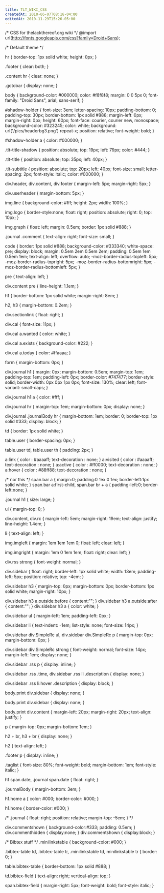 ```yaml
---
title: TLT_WIKI_CSS
createdAt: 2010-06-07T08:18-04:00
editedAt: 2010-11-29T15:26-05:00
---
```


/* CSS for thelackthereof.org wiki */
@import url(http://fonts.googleapis.com/css?family=Droid+Sans);

/* Default theme */

hr {
  border-top: 1px solid white;
  height: 0px;
}

.footer {
  clear: both;
}

.content hr {
  clear: none;
}

.gotobar {
  display: none;
}

body {
  background-color: #000000;
  color: #f8f8f8;
  margin: 0 0 5px 0;
  font-family: "Droid Sans", arial, sans-serif;
}

#shadow-holder {
  font-size: 3em;
  letter-spacing: 10px;
  padding-bottom: 0;
  padding-top: 30px;
  border-bottom: 1px solid #888;
  margin-left: 0px;
  margin-right: 0px;
  height: 60px;
  font-face: courier, courier new, monospace;
  background-color: #323245;
  color: white;
  background: url('/pics/headerbg3.png') repeat-x;
  position: relative;
  font-weight: bold;
}

#shadow-holder a {
  color: #000000;
}

.tlt-title-shadow {
  position: absolute;
  top: 19px;
  left: 79px;
  color: #444;
}

.tlt-title {
  position: absolute;
  top: 35px;
  left: 40px;
}

.tlt-subtitle {
  position: absolute;
  top: 20px;
  left: 40px;
  font-size: small;
  letter-spacing: 2px;
  font-style: italic;
  color: #000000;
}

div.header, div.content, div.footer {
  margin-left: 5px;
  margin-right: 5px;
}
 
div.userheader {
  margin-bottom: 5px;
}

img.line {
  background-color: #fff;
  height: 2px;
  width: 100%;
}

img.logo {
  border-style:none;
  float: right;
  position: absolute;
  right: 0;
  top: 10px;
}

img.graph {
  float: left;
  margin: 0.5em;
  border: 1px solid #888;
}

.journal .comment {
  text-align: right;
  font-size: small;
}

code {
  border: 1px solid #888;
  background-color: #333340;
  white-space: pre;
  display: block;
  margin: 0.5em 2em 0.5em 2em;
  padding: 0.5em 1em 0.5em 1em;
  text-align: left;
  overflow: auto;
  -moz-border-radius-topleft: 5px;
  -moz-border-radius-topright: 5px;
  -moz-border-radius-bottomright: 5px;
  -moz-border-radius-bottomleft: 5px;
}

pre {
  text-align: left;
}

div.content pre {
  line-height: 1.1em;
}

h1 {
  border-bottom: 1px solid white;
  margin-right: 8em;
}

h2, h3 {
  margin-bottom: 0.2em;
}

div.sectionlink {
  float: right;
}

div.cal {
  font-size: 11px;
}

div.cal a.wanted {
  color: white;
}

div.cal a.exists {
  background-color: #222;
}

div.cal a.today {
  color: #ffaaaa;
}

form {
  margin-bottom: 0px;
}

div.journal h1 {
  margin: 0px;
  margin-bottom: 0.5em;
  margin-top: 1em;
  padding-top: 1em;
  padding-left: 0px;
  border-color: #747477;
  border-style: solid;
  border-width: 0px 0px 1px 0px;
  font-size: 130%;
  clear: left;
  font-variant: small-caps;
}

div.journal h1 a {
  color: #fff;
}

div.journal hr {
  margin-top: 1em;
  margin-bottom: 0px;
  display: none;
}

div.journal .journalBody hr {
  margin-bottom: 1em;
  border: 0;
  border-top: 1px solid #333;
  display: block;
}

td {
  border: 1px solid white;
}

table.user {
  border-spacing: 0px;
}

table.user td, table.user th {
  padding: 2px;
}

a:link    { color : #aaaaff; text-decoration : none; }
a:visited { color : #aaaaff; text-decoration : none; }
a:active  { color : #ff0000; text-decoration : none; }
a:hover   { color : #88ff88; text-decoration : none; }

/* nor this */
span.bar a {
        margin:0;
        padding:0 1ex 0 1ex;
        border-left:1px solid white;
    }
    span.bar a:first-child, span.bar br + a {
        padding-left:0;
        border-left:none;
    }

.journal h1 { size: large; }

ul { margin-top: 0; }

div.content, div.rc {
  margin-left: 5em;
  margin-right: 19em;
  text-align: justify;
  line-height: 1.4em;
}

li {
  text-align: left;
}

img.imgleft {
  margin: 1em 1em 1em 0;
  float: left;
  clear: left;
}

img.imgright {
  margin: 1em 0 1em 1em;
  float: right;
  clear: left;
}

div.rss strong {
  font-weight: normal;
}

div.sidebar {
  float: right;
  border-left: 1px solid white;
  width: 13em;
  padding-left: 5px;
  position: relative;
  top: -4em;
}

div.sidebar h3 {
  margin-top: 0px;
  margin-bottom: 0px;
  border-bottom: 1px solid white;
  margin-right: 10px;
}

div.sidebar h3 a.outside:before { content:""; }
div.sidebar h3 a.outside:after { content:""; }
div.sidebar h3 a { color: white; }

div.sidebar ul {
  margin-left: 1em;
  padding-left: 0px;
}

div.sidebar li {
  text-indent: -1em;
  list-style: none;
  font-size: 14px;
}

div.sidebar div.SimpleRc ul,
div.sidebar div.SimpleRc p {
  margin-top: 0px;
  margin-bottom: 0px;
}

div.sidebar div.SimpleRc strong {
  font-weight: normal;
  font-size: 14px;
  margin-left: 1em;
  display: none;
}

div.sidebar .rss p {
  display: inline;
}

div.sidebar .rss .time,
div.sidebar .rss li .description {
  display: none;
}

div.sidebar .rss li:hover .description {
  display: block;
}

body.print div.sidebar {
  display: none;
}

body.print div.sidebar {
  display: none;
}

body.print div.content {
  margin-left: 20px;
  margin-right: 20px;
  text-align: justify;
}

p {
  margin-top: 0px;
  margin-bottom: 1em;
}

h2 + br, h3 + br {
  display: none;
}

h2 {
  text-align: left;
}

.footer p {
  display: inline;
}

.taglist {
  font-size: 80%;
  font-weight: bold;
  margin-bottom: 1em;
  font-style: italic;
}

h1 span.date,
.journal span.date {
  float: right;
}

.journalBody {
  margin-bottom: 3em;
}

h1.home a {
  color: #000;
  border-color: #000;
}

h1.home {
  border-color: #000;
}

/*
.journal {
  float: right;
  position: relative;
   margin-top: -5em;
}
*/

div.commentshown { background-color:#333; padding: 0.5em; }
div.commenthidden { display:none; }
div.commentshown { display:block; }

/* Bibtex stuff */
.minilinkstable {
  background-color: #000;
}

.bibtex-table td, .bibtex-table tr,
.minilinkstable td, minilinkstable tr {
  border: 0;
}

table.bibtex-table {
  border-bottom: 1px solid #888;
}

td.bibtex-field {
  text-align: right;
  vertical-align: top;
}

span.bibtex-field {
  margin-right: 5px;
  font-weight: bold;
  font-style: italic;
}



